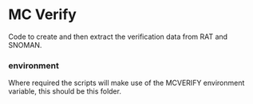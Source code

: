 # MC Verify
Code to create and then extract the verification data from RAT and SNOMAN.

### environment
Where required the scripts will make use of the MCVERIFY environment variable, this should be this folder.